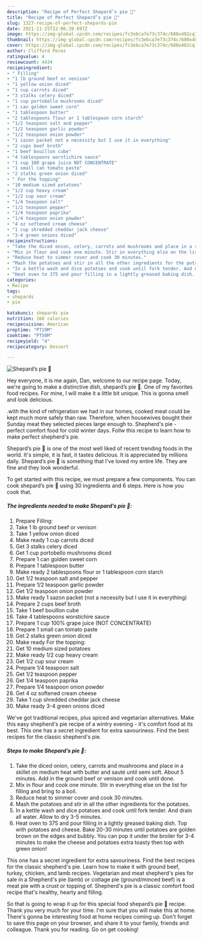 ```yaml
---
description: "Recipe of Perfect Shepard’s pie 🥧"
title: "Recipe of Perfect Shepard’s pie 🥧"
slug: 1327-recipe-of-perfect-shepards-pie
date: 2021-11-25T22:06:39.697Z
image: https://img-global.cpcdn.com/recipes/fc3ebca7e73c374c/680x482cq70/shepards-pie-recipe-main-photo.jpg
thumbnail: https://img-global.cpcdn.com/recipes/fc3ebca7e73c374c/680x482cq70/shepards-pie-recipe-main-photo.jpg
cover: https://img-global.cpcdn.com/recipes/fc3ebca7e73c374c/680x482cq70/shepards-pie-recipe-main-photo.jpg
author: Clifford Perez
ratingvalue: 4
reviewcount: 4434
recipeingredient:
- " Filling"
- "1 lb ground beef or venison"
- "1 yellow onion diced"
- "1 cup carrots diced"
- "3 stalks celery diced"
- "1 cup portobello mushrooms diced"
- "1 can golden sweet corn"
- "1 tablespoon butter"
- "2 tablespoons flour or 1 tablespoon corn starch"
- "1/2 teaspoon salt and pepper"
- "1/2 teaspoon garlic powder"
- "1/2 teaspoon onion powder"
- "1 sazon packet not a necessity but I use it in everything"
- "2 cups beef broth"
- "1 beef bouillon cube"
- "4 tablespoons worstichire sauce"
- "1 cup 100 grape juice NOT CONCENTRATE"
- "1 small can tomato paste"
- "2 stalks green onion diced"
- " For the topping"
- "10 medium sized potatoes"
- "1/2 cup heavy cream"
- "1/2 cup sour cream"
- "1/4 teaspoon salt"
- "1/2 teaspoon pepper"
- "1/4 teaspoon paprika"
- "1/4 teaspoon onion powder"
- "4 oz softened cream cheese"
- "1 cup shredded cheddar jack cheese"
- "3-4 green onions diced"
recipeinstructions:
- "Take the diced onion, celery, carrots and mushrooms and place in a skillet on medium heat with butter and sauté until semi soft. About 5 minutes. Add in the ground beef or venison and cook until done."
- "Mix in flour and cook one minute. Stir in everything else on the list for filling and bring to a boil."
- "Reduce heat to simmer cover and cook 30 minutes."
- "Mash the potatoes and stir in all the other ingredients for the potatoes."
- "In a kettle wash and dice potatoes and cook until fork tender. And drain all water. Allow to dry 3-5 minutes."
- "Heat oven to 375 and pour filling in a lightly greased baking dish. Top with potatoes and cheese. Bake 20-30 minutes until potatoes are golden brown on the edges and bubbly. You can pop it under the broiler for 3-4 minutes to make the cheese and potatoes extra toasty then top with green onion!"
categories:
- Recipe
tags:
- shepards
- pie

katakunci: shepards pie 
nutrition: 160 calories
recipecuisine: American
preptime: "PT19M"
cooktime: "PT50M"
recipeyield: "4"
recipecategory: Dessert

---
```



![Shepard’s pie 🥧](https://img-global.cpcdn.com/recipes/fc3ebca7e73c374c/680x482cq70/shepards-pie-recipe-main-photo.jpg)

Hey everyone, it is me again, Dan, welcome to our recipe page. Today, we're going to make a distinctive dish, shepard’s pie 🥧. One of my favorites food recipes. For mine, I will make it a little bit unique. This is gonna smell and look delicious.

.with the kind of refrigeration we had in our homes, cooked meat could be kept much more safely than raw. Therefore, when housewives bought their Sunday meat they selected pieces large enough to. Shepherd&#39;s pie - perfect comfort food for cold winter days. Follw this recipe to learn how to make perfect shepherd&#39;s pie.

Shepard’s pie 🥧 is one of the most well liked of recent trending foods in the world. It's simple, it is fast, it tastes delicious. It is appreciated by millions daily. Shepard’s pie 🥧 is something that I've loved my entire life. They are fine and they look wonderful.


To get started with this recipe, we must prepare a few components. You can cook shepard’s pie 🥧 using 30 ingredients and 6 steps. Here is how you cook that.

<!--inarticleads1-->

##### The ingredients needed to make Shepard’s pie 🥧:

1. Prepare  Filling:
1. Take 1 lb ground beef or venison
1. Take 1 yellow onion diced
1. Make ready 1 cup carrots diced
1. Get 3 stalks celery diced
1. Get 1 cup portobello mushrooms diced
1. Prepare 1 can golden sweet corn
1. Prepare 1 tablespoon butter
1. Make ready 2 tablespoons flour or 1 tablespoon corn starch
1. Get 1/2 teaspoon salt and pepper
1. Prepare 1/2 teaspoon garlic powder
1. Get 1/2 teaspoon onion powder
1. Make ready 1 sazon packet (not a necessity but I use it in everything)
1. Prepare 2 cups beef broth
1. Take 1 beef bouillon cube
1. Take 4 tablespoons worstichire sauce
1. Prepare 1 cup 100% grape juice (NOT CONCENTRATE)
1. Prepare 1 small can tomato paste
1. Get 2 stalks green onion diced
1. Make ready  For the topping:
1. Get 10 medium sized potatoes
1. Make ready 1/2 cup heavy cream
1. Get 1/2 cup sour cream
1. Prepare 1/4 teaspoon salt
1. Get 1/2 teaspoon pepper
1. Get 1/4 teaspoon paprika
1. Prepare 1/4 teaspoon onion powder
1. Get 4 oz softened cream cheese
1. Take 1 cup shredded cheddar jack cheese
1. Make ready 3-4 green onions diced


We&#39;ve got traditional recipes, plus spiced and vegetarian alternatives. Make this easy shepherd&#39;s pie recipe of a wintry evening - it&#39;s comfort food at its best. This one has a secret ingredient for extra savouriness. Find the best recipes for the classic shepherd&#39;s pie. 

<!--inarticleads2-->

##### Steps to make Shepard’s pie 🥧:

1. Take the diced onion, celery, carrots and mushrooms and place in a skillet on medium heat with butter and sauté until semi soft. About 5 minutes. Add in the ground beef or venison and cook until done.
1. Mix in flour and cook one minute. Stir in everything else on the list for filling and bring to a boil.
1. Reduce heat to simmer cover and cook 30 minutes.
1. Mash the potatoes and stir in all the other ingredients for the potatoes.
1. In a kettle wash and dice potatoes and cook until fork tender. And drain all water. Allow to dry 3-5 minutes.
1. Heat oven to 375 and pour filling in a lightly greased baking dish. Top with potatoes and cheese. Bake 20-30 minutes until potatoes are golden brown on the edges and bubbly. You can pop it under the broiler for 3-4 minutes to make the cheese and potatoes extra toasty then top with green onion!


This one has a secret ingredient for extra savouriness. Find the best recipes for the classic shepherd&#39;s pie. Learn how to make it with ground beef, turkey, chicken, and lamb recipes. Vegetarian and meat shepherd&#39;s pies for sale in a Shepherd&#39;s pie (lamb) or cottage pie (ground/minced beef) is a meat pie with a crust or topping of. Shepherd&#39;s pie is a classic comfort food recipe that&#39;s healthy, hearty and filling. 

So that is going to wrap it up for this special food shepard’s pie 🥧 recipe. Thank you very much for your time. I'm sure that you will make this at home. There's gonna be interesting food at home recipes coming up. Don't forget to save this page on your browser, and share it to your family, friends and colleague. Thank you for reading. Go on get cooking!
